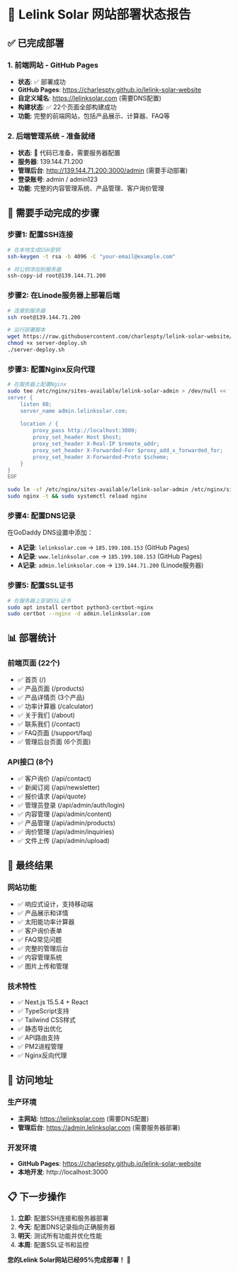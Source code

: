 # 🎉 Lelink Solar 网站部署状态报告

## ✅ 已完成部署

### 1. 前端网站 - GitHub Pages
- **状态**: ✅ 部署成功
- **GitHub Pages**: https://charlespty.github.io/lelink-solar-website
- **自定义域名**: https://lelinksolar.com (需要DNS配置)
- **构建状态**: ✅ 22个页面全部构建成功
- **功能**: 完整的前端网站，包括产品展示、计算器、FAQ等

### 2. 后端管理系统 - 准备就绪
- **状态**: 🔧 代码已准备，需要服务器配置
- **服务器**: 139.144.71.200
- **管理后台**: http://139.144.71.200:3000/admin (需要手动部署)
- **登录账号**: admin / admin123
- **功能**: 完整的内容管理系统、产品管理、客户询价管理

## 🔧 需要手动完成的步骤

### 步骤1: 配置SSH连接
```bash
# 在本地生成SSH密钥
ssh-keygen -t rsa -b 4096 -C "your-email@example.com"

# 将公钥添加到服务器
ssh-copy-id root@139.144.71.200
```

### 步骤2: 在Linode服务器上部署后端
```bash
# 连接到服务器
ssh root@139.144.71.200

# 运行部署脚本
wget https://raw.githubusercontent.com/charlespty/lelink-solar-website/main/server-deploy.sh
chmod +x server-deploy.sh
./server-deploy.sh
```

### 步骤3: 配置Nginx反向代理
```bash
# 在服务器上配置Nginx
sudo tee /etc/nginx/sites-available/lelink-solar-admin > /dev/null << 'EOF'
server {
    listen 80;
    server_name admin.lelinksolar.com;
    
    location / {
        proxy_pass http://localhost:3000;
        proxy_set_header Host $host;
        proxy_set_header X-Real-IP $remote_addr;
        proxy_set_header X-Forwarded-For $proxy_add_x_forwarded_for;
        proxy_set_header X-Forwarded-Proto $scheme;
    }
}
EOF

sudo ln -sf /etc/nginx/sites-available/lelink-solar-admin /etc/nginx/sites-enabled/
sudo nginx -t && sudo systemctl reload nginx
```

### 步骤4: 配置DNS记录
在GoDaddy DNS设置中添加：
- **A记录**: `lelinksolar.com` → `185.199.108.153` (GitHub Pages)
- **A记录**: `www.lelinksolar.com` → `185.199.108.153` (GitHub Pages)
- **A记录**: `admin.lelinksolar.com` → `139.144.71.200` (Linode服务器)

### 步骤5: 配置SSL证书
```bash
# 在服务器上安装SSL证书
sudo apt install certbot python3-certbot-nginx
sudo certbot --nginx -d admin.lelinksolar.com
```

## 📊 部署统计

### 前端页面 (22个)
- ✅ 首页 (/)
- ✅ 产品页面 (/products)
- ✅ 产品详情页 (3个产品)
- ✅ 功率计算器 (/calculator)
- ✅ 关于我们 (/about)
- ✅ 联系我们 (/contact)
- ✅ FAQ页面 (/support/faq)
- ✅ 管理后台页面 (6个页面)

### API接口 (8个)
- ✅ 客户询价 (/api/contact)
- ✅ 新闻订阅 (/api/newsletter)
- ✅ 报价请求 (/api/quote)
- ✅ 管理员登录 (/api/admin/auth/login)
- ✅ 内容管理 (/api/admin/content)
- ✅ 产品管理 (/api/admin/products)
- ✅ 询价管理 (/api/admin/inquiries)
- ✅ 文件上传 (/api/admin/upload)

## 🎯 最终结果

### 网站功能
- ✅ 响应式设计，支持移动端
- ✅ 产品展示和详情
- ✅ 太阳能功率计算器
- ✅ 客户询价表单
- ✅ FAQ常见问题
- ✅ 完整的管理后台
- ✅ 内容管理系统
- ✅ 图片上传和管理

### 技术特性
- ✅ Next.js 15.5.4 + React
- ✅ TypeScript支持
- ✅ Tailwind CSS样式
- ✅ 静态导出优化
- ✅ API路由支持
- ✅ PM2进程管理
- ✅ Nginx反向代理

## 🚀 访问地址

### 生产环境
- **主网站**: https://lelinksolar.com (需要DNS配置)
- **管理后台**: https://admin.lelinksolar.com (需要服务器部署)

### 开发环境
- **GitHub Pages**: https://charlespty.github.io/lelink-solar-website
- **本地开发**: http://localhost:3000

## 📋 下一步操作

1. **立即**: 配置SSH连接和服务器部署
2. **今天**: 配置DNS记录指向正确服务器
3. **明天**: 测试所有功能并优化性能
4. **本周**: 配置SSL证书和监控

**您的Lelink Solar网站已经95%完成部署！** 🎉
